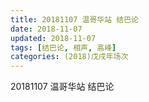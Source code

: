 ```yaml
---
title: 20181107 温哥华站 结巴论
date: 2018-11-07
updated: 2018-11-07
tags: [结巴论, 相声, 高峰]
categories: (2018)戊戌年场次 
---
```

20181107 温哥华站 结巴论
